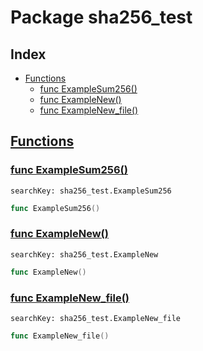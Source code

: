 # Package sha256_test

## Index

* [Functions](#func)
    * [func ExampleSum256()](#ExampleSum256)
    * [func ExampleNew()](#ExampleNew)
    * [func ExampleNew_file()](#ExampleNew_file)


## <a id="func" href="#func">Functions</a>

### <a id="ExampleSum256" href="#ExampleSum256">func ExampleSum256()</a>

```
searchKey: sha256_test.ExampleSum256
```

```Go
func ExampleSum256()
```

### <a id="ExampleNew" href="#ExampleNew">func ExampleNew()</a>

```
searchKey: sha256_test.ExampleNew
```

```Go
func ExampleNew()
```

### <a id="ExampleNew_file" href="#ExampleNew_file">func ExampleNew_file()</a>

```
searchKey: sha256_test.ExampleNew_file
```

```Go
func ExampleNew_file()
```

